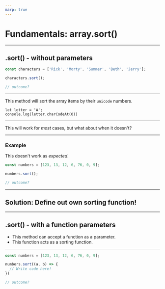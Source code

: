 ```yaml
---
marp: true
---
```


# Fundamentals: array.sort()

---

## .sort() - without parameters

```js
const characters = ['Rick', 'Morty', 'Summer', 'Beth', 'Jerry'];

characters.sort();

// outcome?
```

---

This method will sort the array items by their `unicode` numbers.

```
let letter = 'A';
console.log(letter.charCodeAt(0))
```

---

This will work for _most_ cases, but what about when it doesn't?

---

### Example

This doesn't work as _expected_.

```js
const numbers = [123, 13, 12, 6, 76, 0, 9];

numbers.sort();

// outcome?
```

---

## Solution: Define out own sorting function!

---

## .sort() - with a function parameters

- This method can accept a function as a parameter.
- This function acts as a sorting function.

---

```js
const numbers = [123, 13, 12, 6, 76, 0, 9];

numbers.sort((a, b) => {
  // Write code here!
})

// outcome?
```